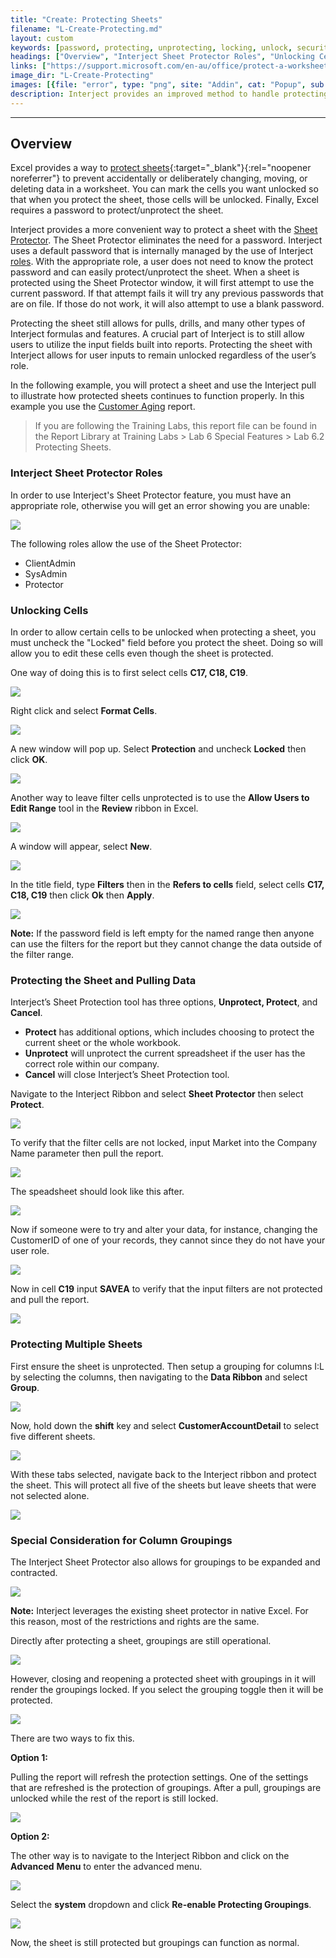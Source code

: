 ```yaml
---
title: "Create: Protecting Sheets"
filename: "L-Create-Protecting.md"
layout: custom
keywords: [password, protecting, unprotecting, locking, unlock, security]
headings: ["Overview", "Interject Sheet Protector Roles", "Unlocking Cells", "Protecting the Sheet and Pulling Data", "Protecting Multiple Sheets", "Special Consideration for Column Groupings"]
links: ["https://support.microsoft.com/en-au/office/protect-a-worksheet-3179efdb-1285-4d49-a9c3-f4ca36276de6", "/wGetStarted/INTERJECT-Ribbon-Menu-Items.html#sheet-protector", "/wPortal/INTERJECT-Roles.html", "/wGetStarted/L-Create-CustomerAging.html"]
image_dir: "L-Create-Protecting"
images: [{file: "error", type: "png", site: "Addin", cat: "Popup", sub: "Sheet Protector", report: "", ribbon: "", config: ""}, {file: "01", type: "jpg", site: "Addin", cat: "Report", sub: "", report: "Customer Aging Summary", ribbon: "", config: ""}, {file: "02", type: "jpg", site: "Excel", cat: "Right Click Menu", sub: "", report: "Customer Aging Summary", ribbon: "", config: ""}, {file: "03", type: "jpg", site: "Excel", cat: "Format Cells", sub: "", report: "Customer Aging Summary", ribbon: "", config: ""}, {file: "04", type: "png", site: "Addin", cat: "Report", sub: "", report: "Customer Aging Summary", ribbon: "", config: ""}, {file: "05", type: "jpg", site: "Excel", cat: "Allow Users to Edit Ranges", sub: "", report: "Customer Aging Summary", ribbon: "", config: ""}, {file: "06", type: "jpg", site: "Excel", cat: "Allow Users to Edit Ranges", sub: "New Range", report: "Customer Aging Summary", ribbon: "", config: ""}, {file: "07", type: "jpg", site: "Addin", cat: "Sheet Protector", sub: "", report: "Customer Aging Summary", ribbon: "Advanced", config: ""}, {file: "08", type: "jpg", site: "Addin", cat: "Pull Data", sub: "", report: "Customer Aging Summary", ribbon: "", config: ""}, {file: "09", type: "jpg", site: "Addin", cat: "Report", sub: "", report: "Customer Aging Summary", ribbon: "", config: ""}, {file: "10", type: "jpg", site: "Excel", cat: "Popup", sub: "Protected", report: "Customer Aging Summary", ribbon: "", config: ""}, {file: "11", type: "jpg", site: "Addin", cat: "Pull Data", sub: "", report: "Customer Aging Summary", ribbon: "", config: ""}, {file: "12", type: "jpg", site: "Addin", cat: "Report", sub: "", report: "Customer Aging Summary", ribbon: "", config: ""}, {file: "13", type: "jpg", site: "Addin", cat: "Report", sub: "", report: "Customer Aging Summary", ribbon: "", config: ""}, {file: "14", type: "jpg", site: "Addin", cat: "Sheet Protector", sub: "", report: "Customer Aging Summary", ribbon: "Advanced", config: ""}, {file: "15", type: "jpg", site: "Addin", cat: "Report", sub: "", report: "Customer Aging Summary", ribbon: "", config: ""}, {file: "16", type: "jpg", site: "Addin", cat: "Report", sub: "", report: "Customer Aging Summary", ribbon: "", config: ""}, {file: "17", type: "jpg", site: "Excel", cat: "Popup", sub: "Protected", report: "Customer Aging Summary", ribbon: "", config: ""}, {file: "18", type: "jpg", site: "Addin", cat: "Pull Data", sub: "", report: "Customer Aging Summary", ribbon: "Simple", config: ""}, {file: "19", type: "png", site: "Addin", cat: "Report", sub: "", report: "Customer Aging Summary", ribbon: "Simple", config: ""}, {file: "20", type: "jpg", site: "Addin", cat: "System", sub: "", report: "Customer Aging Summary", ribbon: "Advanced", config: ""}]
description: Interject provides an improved method to handle protecting sheets. The Sheet Protector window allows Interject users with the Client Admin role to quickly protect or unprotect the sheet without any need to know the password.
---
```

* * *

## Overview

Excel provides a way to [protect sheets](https://support.microsoft.com/en-au/office/protect-a-worksheet-3179efdb-1285-4d49-a9c3-f4ca36276de6){:target="_blank"}{:rel="noopener noreferrer"} to prevent accidentally or deliberately changing, moving, or deleting data in a worksheet. You can mark the cells you want unlocked so that when you protect the sheet, those cells will be unlocked. Finally, Excel requires a password to protect/unprotect the sheet.

Interject provides a more convenient way to protect a sheet with the [Sheet Protector](/wGetStarted/INTERJECT-Ribbon-Menu-Items.html#sheet-protector). The Sheet Protector eliminates the need for a password. Interject uses a default password that is internally managed by the use of Interject [roles](/wPortal/INTERJECT-Roles.html). With the appropriate role, a user does not need to know the protect password and can easily protect/unprotect the sheet. When a sheet is protected using the Sheet Protector window, it will first attempt to use the current password. If that attempt fails it will try any previous passwords that are on file. If those do not work, it will also attempt to use a blank password.

Protecting the sheet still allows for pulls, drills, and many other types of Interject formulas and features. A crucial part of Interject is to still allow users to utilize the input fields built into reports. Protecting the sheet with Interject allows for user inputs to remain unlocked regardless of the user’s role.

In the following example, you will protect a sheet and use the Interject pull to illustrate how protected sheets continues to function properly. In this example you use the [Customer Aging](/wGetStarted/L-Create-CustomerAging.html) report.

<blockquote class=lab_info>
 If you are following the Training Labs, this report file can be found in the Report Library at Training Labs > Lab 6 Special Features > Lab 6.2 Protecting Sheets.
</blockquote>

### Interject Sheet Protector Roles

In order to use Interject's Sheet Protector feature, you must have an appropriate role, otherwise you will get an error showing you are unable:

![](/images/L-Create-Protecting/error.png)
<br>

The following roles allow the use of the Sheet Protector:

* ClientAdmin
* SysAdmin
* Protector

### Unlocking Cells

In order to allow certain cells to be unlocked when protecting a sheet, you must uncheck the "Locked" field before you protect the sheet. Doing so will allow you to edit these cells even though the sheet is protected.

One way of doing this is to first select cells **C17, C18, C19**.

![](/images/L-Create-Protecting/01.jpg)
<br>

Right click and select **Format Cells**.

![](/images/L-Create-Protecting/02.jpg)
<br>

A new window will pop up. Select **Protection** and uncheck **Locked** then click **OK**.

![](/images/L-Create-Protecting/03.jpg)
<br>

Another way to leave filter cells unprotected is to use the **Allow Users to Edit Range** tool in the **Review** ribbon in Excel.

![](/images/L-Create-Protecting/04.png)
<br>

A window will appear, select **New**.

![](/images/L-Create-Protecting/05.jpg)
<br>

In the title field, type **Filters** then in the **Refers to cells** field, select cells **C17, C18, C19** then click **Ok** then **Apply**.

![](/images/L-Create-Protecting/06.jpg)
<br>

**Note:** If the password field is left empty for the named range then anyone can use the filters for the report but they cannot change the data outside of the filter range.
<br>

### Protecting the Sheet and Pulling Data

Interject’s Sheet Protection tool has three options, **Unprotect, Protect**, and **Cancel**.

* **Protect** has additional options, which includes choosing to protect the current sheet or the whole workbook.
* **Unprotect** will unprotect the current spreadsheet if the user has the correct role within our company.
* **Cancel** will close Interject’s Sheet Protection tool.

Navigate to the Interject Ribbon and select **Sheet Protector** then select **Protect**.

![](/images/L-Create-Protecting/07.jpg)
<br>

To verify that the filter cells are not locked, input Market into the Company Name parameter then pull the report.

![](/images/L-Create-Protecting/08.jpg)
<br>

The speadsheet should look like this after.

![](/images/L-Create-Protecting/09.jpg)
<br>

Now if someone were to try and alter your data, for instance, changing the CustomerID of one of your records, they cannot since they do not have your user role.

![](/images/L-Create-Protecting/10.jpg)
<br>

Now in cell **C19** input **SAVEA** to verify that the input filters are not protected and pull the report.

![](/images/L-Create-Protecting/11.jpg)
<br>

### Protecting Multiple Sheets

First ensure the sheet is unprotected. Then setup a grouping for columns I:L by selecting the columns, then navigating to the **Data Ribbon** and select **Group**.

![](/images/L-Create-Protecting/12.jpg)
<br>

Now, hold down the **shift** key and select **CustomerAccountDetail** to select five different sheets.

![](/images/L-Create-Protecting/13.jpg)
<br>

With these tabs selected, navigate back to the Interject ribbon and protect the sheet. This will protect all five of the sheets but leave sheets that were not selected alone.

![](/images/L-Create-Protecting/14.jpg)
<br>

### Special Consideration for Column Groupings

The Interject Sheet Protector also allows for groupings to be expanded and contracted.

![](/images/L-Create-Protecting/15.jpg)
<br>

**Note:** Interject leverages the existing sheet protector in native Excel. For this reason, most of the restrictions and rights are the same.

Directly after protecting a sheet, groupings are still operational.

![](/images/L-Create-Protecting/16.jpg)
<br>

However, closing and reopening a protected sheet with groupings in it will render the groupings locked. If you select the grouping toggle then it will be protected.

![](/images/L-Create-Protecting/17.jpg)
<br>

There are two ways to fix this.

**Option 1:**

Pulling the report will refresh the protection settings. One of the settings that are refreshed is the protection of groupings. After a pull, groupings are unlocked while the rest of the report is still locked.

![](/images/L-Create-Protecting/18.jpg)
<br>

**Option 2:**

The other way is to navigate to the Interject Ribbon and click on the **Advanced** **Menu** to enter the advanced menu.

![](/images/L-Create-Protecting/19.png)
<br>

Select the **system** dropdown and click **Re-enable Protecting Groupings**.

![](/images/L-Create-Protecting/20.jpg)
<br>

Now, the sheet is still protected but groupings can function as normal.
